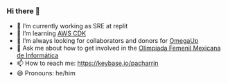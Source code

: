 ### Hi there 👋

- 🔭 I’m currently working as SRE at replit
- 🌱 I’m learning [AWS CDK](https://github.com/aws/aws-cdk/)
- 🤔 I’m always looking for collaborators and donors for [OmegaUp](https://omegaup.org/) 
- 💬 Ask me about how to get involved in the [Olimpiada Femenil Mexicana de Informática](https://ofmi.omegaup.com/convocatoria)
- 📫 How to reach me: https://keybase.io/pacharrin
- 😄 Pronouns: he/him
